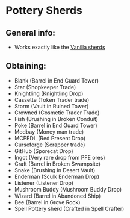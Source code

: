 # Pottery Sherds

## General info:

* Works exactly like the [Vanilla sherds](https://minecraft.wiki/w/Pottery\_Sherd)



## Obtaining:

* Blank (Barrel in End Guard Tower)
* Star (Shopkeeper Trade)
* Knightling (Knightling Drop)
* Cassette (Token Trader trade)
* Storm (Vault in Ruined Tower)
* Crowned (Cosmetic Trader Trade)
* Fish (Brushing in Broken Conduit)
* Poke (Barrel in End Guard Tower)
* Modbay (Money man trade)
* MCPEDL (Red Present Drop)
* Curseforge (Scrapper trade)
* GitHub (Sporecat Drop)
* Ingot (Very rare drop from PFE ores)
* Craft (Barrel in Broken Swampsite)
* Snake (Brushing in Desert Vault)
* Enderman (Sculk Enderman Drop)
* Listener (Listener Drop)
* Mushroom Buddy (Mushroom Buddy Drop)
* Wizard (Barrel in Abandoned Ship)
* Bee (Barrel in Grove Rock)
* Spell Pottery sherd (Crafted in Spell Crafter)
